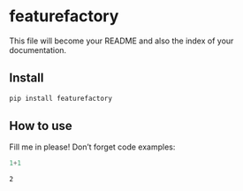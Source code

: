 # featurefactory


<!-- WARNING: THIS FILE WAS AUTOGENERATED! DO NOT EDIT! -->

This file will become your README and also the index of your
documentation.

## Install

``` sh
pip install featurefactory
```

## How to use

Fill me in please! Don’t forget code examples:

``` python
1+1
```

    2
